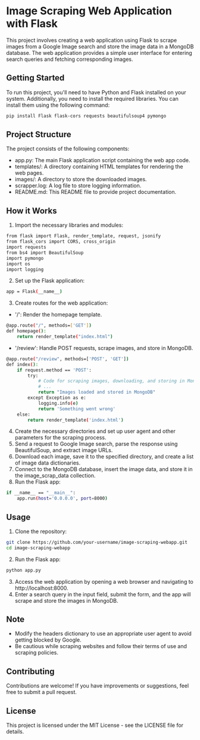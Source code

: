 # Image Scraping Web Application with Flask

This project involves creating a web application using Flask to scrape images from a Google Image search and store the image data in a MongoDB database. The web application provides a simple user interface for entering search queries and fetching corresponding images.

## Getting Started

To run this project, you'll need to have Python and Flask installed on your system. Additionally, you need to install the required libraries. You can install them using the following command:
```bash
pip install Flask flask-cors requests beautifulsoup4 pymongo
```
## Project Structure

The project consists of the following components:

- app.py: The main Flask application script containing the web app code.
- templates/: A directory containing HTML templates for rendering the web pages.
- images/: A directory to store the downloaded images.
- scrapper.log: A log file to store logging information.
- README.md: This README file to provide project documentation.

## How it Works
1. Import the necessary libraries and modules:
```sh
from flask import Flask, render_template, request, jsonify
from flask_cors import CORS, cross_origin
import requests
from bs4 import BeautifulSoup
import pymongo
import os
import logging
```

2. Set up the Flask application:
```sh
app = Flask(__name__)
```
3. Create routes for the web application:

* '/': Render the homepage template.
```sh
@app.route("/", methods=['GET'])
def homepage():
    return render_template("index.html")
```
* '/review': Handle POST requests, scrape images, and store in MongoDB.
```sh
@app.route("/review", methods=['POST', 'GET'])
def index():
    if request.method == 'POST':
        try:
            # Code for scraping images, downloading, and storing in MongoDB
            # ...
            return "Images loaded and stored in MongoDB"
        except Exception as e:
            logging.info(e)
            return 'Something went wrong'
    else:
        return render_template('index.html')
```
4. Create the necessary directories and set up user agent and other parameters for the scraping process.
5. Send a request to Google Image search, parse the response using BeautifulSoup, and extract image URLs.
6. Download each image, save it to the specified directory, and create a list of image data dictionaries.
7. Connect to the MongoDB database, insert the image data, and store it in the image_scrap_data collection.
8. Run the Flask app:
```sh
if __name__ == "__main__":
    app.run(host='0.0.0.0', port=8000)
```

## Usage
1. Clone the repository:
```bash
git clone https://github.com/your-username/image-scraping-webapp.git
cd image-scraping-webapp
```
2. Run the Flask app:
```bash
python app.py
```
3. Access the web application by opening a web browser and navigating to http://localhost:8000.
4. Enter a search query in the input field, submit the form, and the app will scrape and store the images in MongoDB.

## Note

- Modify the headers dictionary to use an appropriate user agent to avoid getting blocked by Google.
- Be cautious while scraping websites and follow their terms of use and scraping policies.

## Contributing

Contributions are welcome! If you have improvements or suggestions, feel free to submit a pull request.

## License
This project is licensed under the MIT License - see the LICENSE file for details.

